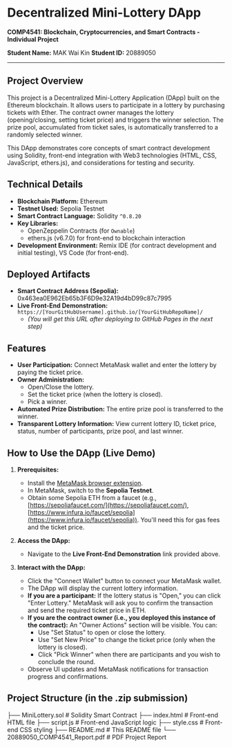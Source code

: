 # Decentralized Mini-Lottery DApp

**COMP4541: Blockchain, Cryptocurrencies, and Smart Contracts - Individual Project**

**Student Name:** MAK Wai Kin
**Student ID:** 20889050

---

## Project Overview

This project is a Decentralized Mini-Lottery Application (DApp) built on the Ethereum blockchain. It allows users to participate in a lottery by purchasing tickets with Ether. The contract owner manages the lottery (opening/closing, setting ticket price) and triggers the winner selection. The prize pool, accumulated from ticket sales, is automatically transferred to a randomly selected winner.

This DApp demonstrates core concepts of smart contract development using Solidity, front-end integration with Web3 technologies (HTML, CSS, JavaScript, ethers.js), and considerations for testing and security.

## Technical Details

*   **Blockchain Platform:** Ethereum
*   **Testnet Used:** Sepolia Testnet
*   **Smart Contract Language:** Solidity `^0.8.20`
*   **Key Libraries:**
    *   OpenZeppelin Contracts (for `Ownable`)
    *   ethers.js (v6.7.0) for front-end to blockchain interaction
*   **Development Environment:** Remix IDE (for contract development and initial testing), VS Code (for front-end).

## Deployed Artifacts

*   **Smart Contract Address (Sepolia):** 0x463ea0E962Eb65b3F6D9e32A19d4bD99c87c7995
*   **Live Front-End Demonstration:** `https://[YourGitHubUsername].github.io/[YourGitHubRepoName]/`
    *   *(You will get this URL after deploying to GitHub Pages in the next step)*

## Features

*   **User Participation:** Connect MetaMask wallet and enter the lottery by paying the ticket price.
*   **Owner Administration:**
    *   Open/Close the lottery.
    *   Set the ticket price (when the lottery is closed).
    *   Pick a winner.
*   **Automated Prize Distribution:** The entire prize pool is transferred to the winner.
*   **Transparent Lottery Information:** View current lottery ID, ticket price, status, number of participants, prize pool, and last winner.

## How to Use the DApp (Live Demo)

1.  **Prerequisites:**
    *   Install the [MetaMask browser extension](https://metamask.io/).
    *   In MetaMask, switch to the **Sepolia Testnet**.
    *   Obtain some Sepolia ETH from a faucet (e.g., [https://sepoliafaucet.com/](https://sepoliafaucet.com/), [https://www.infura.io/faucet/sepolia](https://www.infura.io/faucet/sepolia)). You'll need this for gas fees and the ticket price.

2.  **Access the DApp:**
    *   Navigate to the **Live Front-End Demonstration** link provided above.

3.  **Interact with the DApp:**
    *   Click the "Connect Wallet" button to connect your MetaMask wallet.
    *   The DApp will display the current lottery information.
    *   **If you are a participant:** If the lottery status is "Open," you can click "Enter Lottery." MetaMask will ask you to confirm the transaction and send the required ticket price in ETH.
    *   **If you are the contract owner (i.e., you deployed this instance of the contract):** An "Owner Actions" section will be visible. You can:
        *   Use "Set Status" to open or close the lottery.
        *   Use "Set New Price" to change the ticket price (only when the lottery is closed).
        *   Click "Pick Winner" when there are participants and you wish to conclude the round.
    *   Observe UI updates and MetaMask notifications for transaction progress and confirmations.

## Project Structure (in the .zip submission)
├── MiniLottery.sol # Solidity Smart Contract
├── index.html # Front-end HTML file
├── script.js # Front-end JavaScript logic
├── style.css # Front-end CSS styling
├── README.md # This README file
└── 20889050_COMP4541_Report.pdf # PDF Project Report
